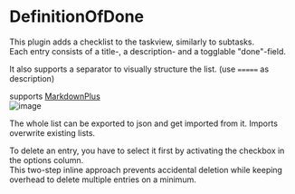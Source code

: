 # DefinitionOfDone

This plugin adds a checklist to the taskview, similarly to subtasks.  
Each entry consists of a title-, a description- and a togglable "done"-field.

It also supports a separator to visually structure the list. (use `=====` as description)

supports [MarkdownPlus](https://github.com/creecros/MarkdownPlus)  
![image](https://github.com/Chaosmeister/DefinitionOfDone/assets/13346344/ae41e320-8b03-4742-b988-56165c92f98c)

The whole list can be exported to json and get imported from it. Imports overwrite existing lists.

To delete an entry, you have to select it first by activating the checkbox in the options column.  
This two-step inline approach prevents accidental deletion while keeping overhead to delete multiple entries on a minimum.
